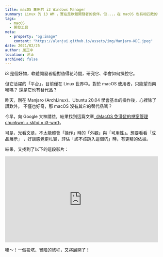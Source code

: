 ```yaml
---
title: macOS 專用的 i3 Windows Manager
summary: Linux 的 i3 WM ，實在是軟體開發者的良伴。但...，在 macOS 也有相匹敵的替代品嗎？
tags:
  - macOS
  - 開發工具
meta:
  - property: "og:image"
    content: "https://alanjui.github.io/assets/img/Manjaro-KDE.jpeg"
date: 2021/02/25
author: 居正中
location: 汐止
archived: false
---
```


i3 是個好物，軟體開發者絕對值得花時間，研究它、學會如何操控它。

但它活躍的「平台」，目前僅在 Linux 世界中。對於 macOS 使用者，只能望而興嘆嗎？
還是它也有替代品？

昨天，剛在 Manjaro (ArchLinux)、Ubuntu 20.04 學會基本的操作後，心裡除了讚歎外，
不僅也好奇，那 macOS 沒有其它的替代品嗎？

今早，向 Google 大神請益，結果找到這篇文章[《MacOS 免滑鼠的視窗管理 chunkwm + skhd = i3-wm》](https://leburger.gitlab.io/posts/chunkwm-skhd-macos/)。

可是，光看文章，不太能體會「操作」時的「外觀」與「可用性」。想要看看「成品展示」
，好讓感覺更札實，評估「該不該跳入這個坑」時，有更精的依據。

結果，又找到了以下的這段影片：

<div style="position: relative;
            padding-bottom: 56.25%; /* 16:9 */
            height: 0;">
  <iframe style="position: absolute;
                 top: 0;
                 left: 0;
                 width: 100%;
                 height: 100%;"
    width="560" height="315" src="https://www.youtube.com/embed/k1YChPy8_L0" frameborder="0" allow="accelerometer; autoplay; encrypted-media; gyroscope; picture-in-picture" allowfullscreen></iframe>
</div>

哇～！一個投坑、冒險的旅程，又將展開了！
